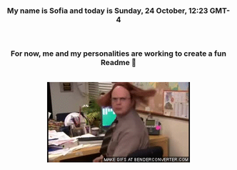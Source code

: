 


<div align="center">
<h3 >My name is Sofia and today is Sunday, 24 October, 12:23 GMT-4</h3><br>
<h3 >For now, me and my personalities are working to create a fun Readme 👋
</h3><br>
<img src='img/dwight.gif' alt='working...'/>
</div>
